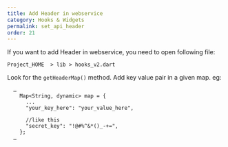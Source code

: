 ```yaml
---
title: Add Header in webservice
category: Hooks & Widgets
permalink: set_api_header
order: 21
---
```


If you want to add Header in webservice, you need to open following file:

`Project_HOME  > lib > hooks_v2.dart`

Look for the `getHeaderMap()` method. Add key value pair in a given map. eg: 
```
  …
    Map<String, dynamic> map = {
      ...
      "your_key_here": "your_value_here",
      
      //like this
      "secret_key": "!@#%^&*()_-+=",
    };
  …
```

